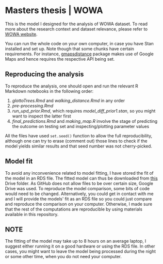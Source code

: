 # Masters thesis | WOWA 
This is the model I designed for the analysis of WOWA dataset. To read more about the research context and dataset relevance, please refer to [WOWA website](https://multicast.aspra.uni-bamberg.de/resources/wowa/). 

You can run the whole code on your own computer, in case you have Stan installed and set up. Note though that some chunks have certain requirements. For instance, [gmapsdistance](https://cran.r-project.org/web/packages/gmapsdistance/readme/README.html) package makes use of Google Maps and hence requires the respective API being set.

## Reproducing the analysis

To reproduce the analysis, one should open and run the relevant R Markdown notebooks in the following order:

1) *glottoTrees.Rmd* and *walking_distance.Rmd* in any order
2) *pre-processing.Rmd* 
3) *run_upd_prior.Rmd*, which requires *model_diff_prior1.stan*, so you might want to inspect the latter first
4) *final_predictions.Rmd* and *making_map.R* involve the stage of predicting the outcome on testing set and inspecting/plotting parameter values

All the files have used `set.seed()` function to allow the full reproducibility, although one can try to erase (comment out) those lines to check if the model yields similar results and that seed number was not cherry-picked.

## Model fit
To avoid any inconvenience related to model fitting, I have stored the fit of the model in an RDS file. The fitted model can thus be downloaded from [this](https://drive.google.com/drive/folders/1It6uNf-HYrlO8n6laIutXjmJBqjZE6WB?usp=sharing) Drive folder. As GitHub does not allow files to be over certain size, Google Drive was used. To reproduce the model comparison, some bits of code would need to be changed. Alternatively, you could get in contact with me and I will provide the models' fit as an RDS file so you could just compare and reproduce the comparison on your computer. Otherwise, I made sure that the rest of the computations are reproducible by using materials available in this repository. 

## NOTE
The fitting of the model may take up to 8 hours on an average laptop, I suggest either running it on a good hardware or using the RDS file. In other cases, you might want to leave the model being processed during the night or some other time, when you do not need your computer. 
